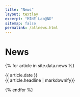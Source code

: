 ```yaml
---
title: "News"
layout: textlay
excerpt: "MINE Lab@ND"
sitemap: false
permalink: /allnews.html
---
```


# News

{% for article in site.data.news %}
<p>{{ article.date }} <br> {{ article.headline | markdownify}}</p>
{% endfor %}
